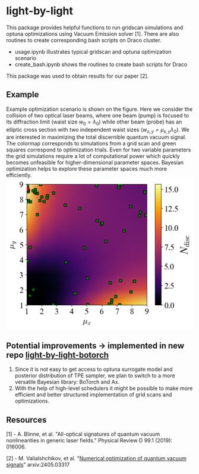 # light-by-light

This package provides helpful functions to run gridscan simulations and optuna optimizations using Vacuum Emission solver [1]. There are also routines to create corresponding bash scripts on Draco cluster. 

- usage.ipynb illustrates typical gridscan and optuna optimization scenario
- create_bash.ipynb shows the routines to create bash scripts for Draco

This package was used to obtain results for our paper [2].


## Example

Example optimization scenario is shown on the figure. Here we consider the collision of two optical laser beams, where one beam (pump) is focused to its diffraction limit (waist size $w_0 = \lambda_0$) while other beam (probe) has an elliptic cross section with two independent waist sizes ($w_{x,y} = \mu_{x,y} \lambda_0$). We are interested in maximizing the total discernible quantum vacuum signal. The colormap corresponds to simulations from a grid scan and green squares correspond to optimization trials. Even for two variable parameters the grid simulations require a lot of computational power which quickly becomes unfeasible for higher-dimensional parameter spaces. Bayesian optimization helps to explore these parameter spaces much more efficiently.  
<img src="figures/example.png" alt="drawing" width="600"/>

## Potential improvements -> implemented in new repo [light-by-light-botorch](https://github.com/maxbalrog/light-by-light-botorch)
1. Since it is not easy to get access to optuna surrogate model and posterior distribution of TPE sampler, we plan to switch to a more versatile Bayesian library: BoTorch and Ax.
2. With the help of high-level schedulers it might be possible to make more efficient and better structured implementation of grid scans and optimizations.


## Resources
[1] - A. Blinne, et al. "All-optical signatures of quantum vacuum nonlinearities in generic laser fields." Physical Review D 99.1 (2019): 016006.

[2] - M. Valialshchikov, et al. "[Numerical optimization of quantum vacuum signals](https://arxiv.org/abs/2405.03317)" arxiv:2405.03317
